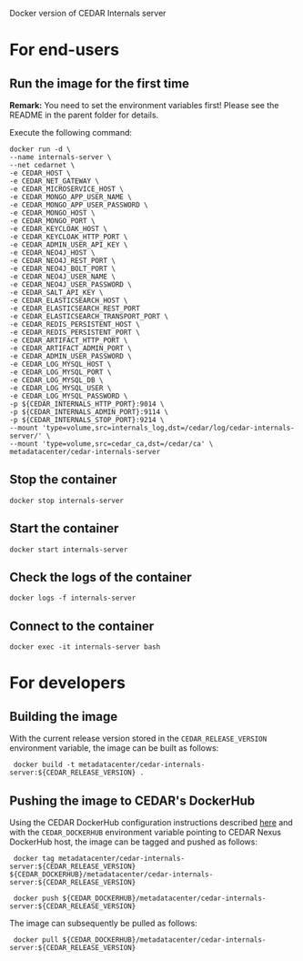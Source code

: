 Docker version of CEDAR Internals server

# For end-users

## Run the image for the first time

**Remark:** You need to set the environment variables first! Please see the README in the parent folder for details.

Execute the following command:

````
docker run -d \
--name internals-server \
--net cedarnet \
-e CEDAR_HOST \
-e CEDAR_NET_GATEWAY \
-e CEDAR_MICROSERVICE_HOST \
-e CEDAR_MONGO_APP_USER_NAME \
-e CEDAR_MONGO_APP_USER_PASSWORD \
-e CEDAR_MONGO_HOST \
-e CEDAR_MONGO_PORT \
-e CEDAR_KEYCLOAK_HOST \
-e CEDAR_KEYCLOAK_HTTP_PORT \
-e CEDAR_ADMIN_USER_API_KEY \
-e CEDAR_NEO4J_HOST \
-e CEDAR_NEO4J_REST_PORT \
-e CEDAR_NEO4J_BOLT_PORT \
-e CEDAR_NEO4J_USER_NAME \
-e CEDAR_NEO4J_USER_PASSWORD \
-e CEDAR_SALT_API_KEY \
-e CEDAR_ELASTICSEARCH_HOST \
-e CEDAR_ELASTICSEARCH_REST_PORT
-e CEDAR_ELASTICSEARCH_TRANSPORT_PORT \
-e CEDAR_REDIS_PERSISTENT_HOST \
-e CEDAR_REDIS_PERSISTENT_PORT \
-e CEDAR_ARTIFACT_HTTP_PORT \
-e CEDAR_ARTIFACT_ADMIN_PORT \
-e CEDAR_ADMIN_USER_PASSWORD \
-e CEDAR_LOG_MYSQL_HOST \
-e CEDAR_LOG_MYSQL_PORT \
-e CEDAR_LOG_MYSQL_DB \
-e CEDAR_LOG_MYSQL_USER \
-e CEDAR_LOG_MYSQL_PASSWORD \
-p ${CEDAR_INTERNALS_HTTP_PORT}:9014 \
-p ${CEDAR_INTERNALS_ADMIN_PORT}:9114 \
-p ${CEDAR_INTERNALS_STOP_PORT}:9214 \
--mount 'type=volume,src=internals_log,dst=/cedar/log/cedar-internals-server/' \
--mount 'type=volume,src=cedar_ca,dst=/cedar/ca' \
metadatacenter/cedar-internals-server
````

## Stop the container

    docker stop internals-server

## Start the container

    docker start internals-server

## Check the logs of the container

    docker logs -f internals-server

## Connect to the container

    docker exec -it internals-server bash

# For developers

## Building the image

With the current release version stored in the `CEDAR_RELEASE_VERSION` environment variable, the image can be built as follows:

     docker build -t metadatacenter/cedar-internals-server:${CEDAR_RELEASE_VERSION} .

## Pushing the image to CEDAR's DockerHub

Using the CEDAR DockerHub configuration instructions described [here](https://github.com/metadatacenter/cedar-conf/wiki/Configuring-Docker-to-use-the-CEDAR-Nexus-DockerHub) and with the `CEDAR_DOCKERHUB` environment variable pointing to CEDAR Nexus DockerHub host, the image can be tagged and pushed as follows:

     docker tag metadatacenter/cedar-internals-server:${CEDAR_RELEASE_VERSION} ${CEDAR_DOCKERHUB}/metadatacenter/cedar-internals-server:${CEDAR_RELEASE_VERSION}

     docker push ${CEDAR_DOCKERHUB}/metadatacenter/cedar-internals-server:${CEDAR_RELEASE_VERSION}

The image can subsequently be pulled as follows:

     docker pull ${CEDAR_DOCKERHUB}/metadatacenter/cedar-internals-server:${CEDAR_RELEASE_VERSION}
